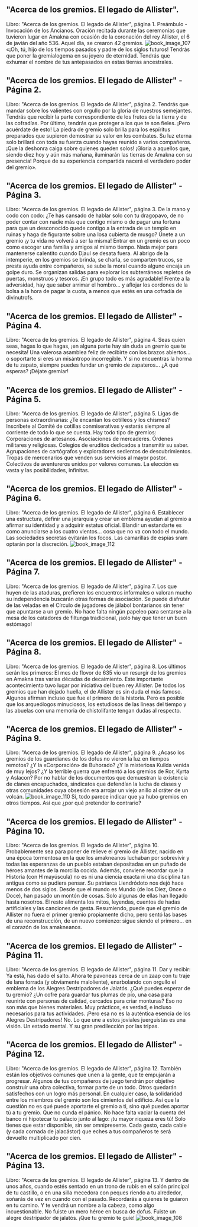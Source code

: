 ## "Acerca de los gremios. El legado de Allister".
Libro: "Acerca de los gremios. El legado de Allister", página 1.
Preámbulo - Invocación de los Ancianos.
Oración recitada durante las ceremonias que tuvieron lugar en Amakna con ocasión de la coronación del rey Allister, el 6 de javián del año 536. Aquel día, se crearon 42 gremios.
![book_image_107](https://media.discordapp.net/attachments/1105643336989159555/1105647484908359690/107.jpg)
«¡Oh, tú, hijo de los tiempos pasados y padre de los siglos futuros!
Tendrás que poner la gremialogema en su joyero de eternidad.
Tendrás que exhumar el nombre de tus antepasados en estas tierras ancestrales.

## "Acerca de los gremios. El legado de Allister" - Página 2.
Libro: "Acerca de los gremios. El legado de Allister", página 2.
Tendrás que mandar sobre los valientes con orgullo por la gloria de nuestros semejantes.
Tendrás que recibir la parte correspondiente de los frutos de la tierra y de las cofradías.
Por último, tendrás que proteger a los que te son fieles.
¡Pero acuérdate de esto!
La piedra de gremio solo brilla para los espíritus preparados que supieron demostrar su valor en los combates. Su luz eterna solo brillará con toda su fuerza cuando hayas reunido a varios compañeros.
¡Que la deshonra caiga sobre quienes queden solos!
¡Gloria a aquellos que, siendo diez hoy y aún más mañana, iluminarán las tierras de Amakna con su presencia!
Porque de su experiencia compartida nacerá el verdadero poder del gremio».

## "Acerca de los gremios. El legado de Allister" - Página 3.
Libro: "Acerca de los gremios. El legado de Allister", página 3.
De la mano y codo con codo: ¿Te has cansado de hablar solo con tu dragopavo, de no poder contar con nadie más que contigo mismo o de pagar una fortuna para que un desconocido quede contigo a la entrada de un templo en ruinas y haga de figurante sobre una losa cubierta de musgo?
Únete a un gremio ¡y tu vida no volverá a ser la misma!
Entrar en un gremio es un poco como escoger una familia y amigos al mismo tiempo. Nada mejor para mantenerse calentito cuando Djaul se desata fuera.
Al abrigo de la intemperie, en los gremios se brinda, se charla, se comparten trucos, se presta ayuda entre compañeros, se sube la moral cuando alguno encaja un golpe duro. Se organizan salidas para explorar los subterráneos repletos de puertas, monstruos y tesoros. ¡En grupo todo es más agradable!
Frente a la adversidad, hay que saber arrimar el hombro... y aflojar los cordones de la bolsa a la hora de pagar la cuota, a menos que estés en una cofradía de divinutrofs.

## "Acerca de los gremios. El legado de Allister" - Página 4.
Libro: "Acerca de los gremios. El legado de Allister", página 4.
Seas quien seas, hagas lo que hagas, ¡en alguna parte hay sin duda un gremio que te necesita! Una valerosa asamblea feliz de recibirte con los brazos abiertos... o soportarte si eres un misántropo incorregible.
Y si no encuentras la horma de tu zapato, siempre puedes fundar un gremio de zapateros...
¿A qué esperas? ¡Déjate gremiar!

## "Acerca de los gremios. El legado de Allister" - Página 5.
Libro: "Acerca de los gremios. El legado de Allister", página 5.
Ligas de personas extraordinarias: ¿Te encantan los cotilleos y los chismes? Inscríbete al Comité de cotillas conmiserativas y estarás siempre al corriente de todo lo que se cuenta.
Hay todo tipo de gremios: Corporaciones de artesanos. Asociaciones de mercaderes. Órdenes militares y religiosas. Colegios de eruditos dedicados a transmitir su saber. Agrupaciones de cartógrafos y exploradores sedientos de descubrimientos. Tropas de mercenarios que venden sus servicios al mayor postor. Colectivos de aventureros unidos por valores comunes.
La elección es vasta y las posibilidades, infinitas.

## "Acerca de los gremios. El legado de Allister" - Página 6.
Libro: "Acerca de los gremios. El legado de Allister", página 6.
Establecer una estructura, definir una jerarquía y crear un emblema ayudan al gremio a afirmar su identidad y a adquirir estatus oficial. Blandir un estandarte es como anunciarse a los cuatro vientos... cosa que no va con todo el mundo.
Las sociedades secretas evitarán los focos. Las camarillas de espías sram optarán por la discreción.
![book_image_112](https://media.discordapp.net/attachments/1105643336989159555/1105647512456532109/112.jpg)

## "Acerca de los gremios. El legado de Allister" - Página 7.
Libro: "Acerca de los gremios. El legado de Allister", página 7.
Los que huyen de las ataduras, prefieren los encuentros informales o valoran mucho su independencia buscarán otras formas de asociación.
Se puede disfrutar de las veladas en el Círculo de jugadores de jálabol bontarianos sin tener que apuntarse a un gremio. No hace falta ningún papeleo para sentarse a la mesa de los catadores de filtunga tradicional, ¡solo hay que tener un buen estómago!

## "Acerca de los gremios. El legado de Allister" - Página 8.
Libro: "Acerca de los gremios. El legado de Allister", página 8.
Los últimos serán los primeros: El mes de flovor de 635 vio un resurgir de los gremios en Amakna tras varias décadas de decaimiento. Este importante acontecimiento tuvo lugar por iniciativa del buen rey Allister.
De todos los gremios que han dejado huella, el de Allister es sin duda el más famoso. Algunos afirman incluso que fue el primero de la historia.
Pero es posible que los arqueólogos minuciosos, los estudiosos de las líneas del tiempo y las abuelas con una memoria de chistolifante tengan dudas al respecto.

## "Acerca de los gremios. El legado de Allister" - Página 9.
Libro: "Acerca de los gremios. El legado de Allister", página 9.
¿Acaso los gremios de los guardianes de los dofus no vieron la luz en tiempos remotos? ¿Y la «Corporación» de Buhorado? ¿Y la misteriosa Kuilda venida de muy lejos? ¿Y la terrible guerra que enfrentó a los gremios de Ror, Kyrta y Aslacon? Por no hablar de los documentos que demuestran la existencia de clanes encapuchados, sindicatos que defendían la lucha de clases y otras comunidades cuya obsesión era arrojar un viejo anillo al cráter de un volcán.
![book_image_110](https://media.discordapp.net/attachments/1105643336989159555/1105647490872639569/110.jpg)
Sí, todo parece indicar que ya hubo gremios en otros tiempos.
Así que ¿por qué pretender lo contrario?

## "Acerca de los gremios. El legado de Allister" - Página 10.
Libro: "Acerca de los gremios. El legado de Allister", página 10.
Probablemente sea para poner de relieve el gremio de Allister, nacido en una época tormentosa en la que los amakneanos luchaban por sobrevivir y todas las esperanzas de un pueblo estaban depositadas en un puñado de héroes amantes de la morcilla cocida.
Además, conviene recordar que la Historia (con H mayúscula) no es ni una ciencia exacta ni una disciplina tan antigua como se pudiera pensar. Su patriarca Liendródoto nos dejó hace menos de dos siglos. Desde que el mundo es Mundo (de los Diez, Once o Doce), han pasado un montón de cosas. Solo algunas de ellas han llegado hasta nosotros.
El resto alimenta los mitos, leyendas, cuentos de hadas artificiales y las canciones de gesta.
Resumiendo, puede que el gremio de Allister no fuera el primer gremio propiamente dicho, pero sentó las bases de una reconstrucción, de un nuevo comienzo: sigue siendo el primero... en el corazón de los amakneanos.

## "Acerca de los gremios. El legado de Allister" - Página 11.
Libro: "Acerca de los gremios. El legado de Allister", página 11.
Dar y recibir: Ya está, has dado el salto. Ahora te pavoneas cerca de un zaap con tu traje de lana forrada (y obviamente maloliente), enarbolando con orgullo el emblema de los Alegres Destripadores de Jalatós.
¿Qué puedes esperar de tu gremio?
¿Un cofre para guardar tus plumas de pío, una casa para reunirte con personas de calidad, cercados para criar monturas? Eso no son más que bienes materiales. Muy prácticos, es verdad, e incluso necesarios para tus actividades.
¡Pero esa no es la auténtica esencia de los Alegres Destripadores!
No. Lo que une a estos joviales juerguistas es una visión. Un estado mental. Y su gran predilección por las tripas.

## "Acerca de los gremios. El legado de Allister" - Página 12.
Libro: "Acerca de los gremios. El legado de Allister", página 12.
También están los objetivos comunes que unen a la gente, que te empujarán a progresar. Algunos de tus compañeros de juego tendrán por objetivo construir una obra colectiva, formar parte de un todo. Otros quedarán satisfechos con un logro más personal.
En cualquier caso, la solidaridad entre los miembros del gremio son los cimientos del edificio.
Así que la cuestión no es qué puede aportarte el gremio a ti, sino qué puedes aportar tú a tu gremio.
Que no cunda el pánico. No hace falta vaciar la cuenta del banco ni hipotecar tu palacio junto al lago: ¡tu mayor riqueza eres tú!
Solo tienes que estar disponible, sin ser omnipresente. Cada gesto, cada cable (y cada cornada de jalacástor) que eches a tus compañeros te será devuelto multiplicado por cien.

## "Acerca de los gremios. El legado de Allister" - Página 13.
Libro: "Acerca de los gremios. El legado de Allister", página 13.
Y dentro de unos años, cuando estés sentado en un trono de rubís en el salón principal de tu castillo, o en una silla mecedora con peques riendo a tu alrededor, soñarás de vez en cuando con el pasado. Recordarás a quienes te guiaron en tu camino. Y te vendrá un nombre a la cabeza, como algo incuestionable.
No fuiste un mero héroe en busca de dofus. Fuiste un alegre destripador de jalatós.
¡Que tu gremio te guíe!
![book_image_108](https://media.discordapp.net/attachments/1105643336989159555/1105647486447661107/108.jpg)